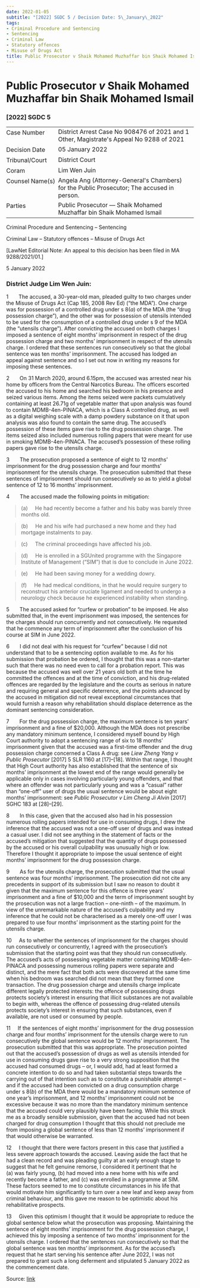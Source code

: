 ```yaml
---
date: 2022-01-05
subtitle: "[2022] SGDC 5 / Decision Date: 5\_January\_2022"
tags:
- Criminal Procedure and Sentencing
- Sentencing
- Criminal Law
- Statutory offences
- Misuse of Drugs Act
title: Public Prosecutor v Shaik Mohamed Muzhaffar bin Shaik Mohamed Ismail
---
```

# Public Prosecutor _v_ Shaik Mohamed Muzhaffar bin Shaik Mohamed Ismail  

### \[2022\] SGDC 5

<table id="info-table"><tbody><tr class="info-row"><td class="txt-label" style="padding: 4px 0px; white-space: nowrap" valign="top">Case Number</td><td class="txt-body">District Arrest Case No 908476 of 2021 and 1 Other, Magistrate's Appeal No 9288 of 2021</td></tr><tr class="info-row"><td class="txt-label" style="padding: 4px 0px; white-space: nowrap" valign="top">Decision Date</td><td class="txt-body">05 January 2022</td></tr><tr class="info-row"><td class="txt-label" style="padding: 4px 0px; white-space: nowrap" valign="top">Tribunal/Court</td><td class="txt-body">District Court</td></tr><tr class="info-row"><td class="txt-label" style="padding: 4px 0px; white-space: nowrap" valign="top">Coram</td><td class="txt-body">Lim Wen Juin</td></tr><tr class="info-row"><td class="txt-label" style="padding: 4px 0px; white-space: nowrap" valign="top">Counsel Name(s)</td><td class="txt-body">Angela Ang (Attorney-General's Chambers) for the Public Prosecutor; The accused in person.</td></tr><tr class="info-row"><td class="txt-label" style="padding: 4px 0px; white-space: nowrap" valign="top">Parties</td><td class="txt-body">Public Prosecutor — Shaik Mohamed Muzhaffar bin Shaik Mohamed Ismail</td></tr></tbody></table>

Criminal Procedure and Sentencing – Sentencing

Criminal Law – Statutory offences – Misuse of Drugs Act

\[LawNet Editorial Note: An appeal to this decision has been filed in MA 9288/2021/01.\]

5 January 2022

### District Judge Lim Wen Juin:

1       The accused, a 30-year-old man, pleaded guilty to two charges under the Misuse of Drugs Act (Cap 185, 2008 Rev Ed) (“the MDA”). One charge was for possession of a controlled drug under s 8(_a_) of the MDA (the “drug possession charge”), and the other was for possession of utensils intended to be used for the consumption of a controlled drug under s 9 of the MDA (the “utensils charge”). After convicting the accused on both charges I imposed a sentence of eight months’ imprisonment in respect of the drug possession charge and two months’ imprisonment in respect of the utensils charge. I ordered that these sentences run consecutively so that the global sentence was ten months’ imprisonment. The accused has lodged an appeal against sentence and so I set out now in writing my reasons for imposing these sentences.

2       On 31 March 2020, around 6.15pm, the accused was arrested near his home by officers from the Central Narcotics Bureau. The officers escorted the accused to his home and searched his bedroom in his presence and seized various items. Among the items seized were packets cumulatively containing at least 26.71g of vegetable matter that upon analysis was found to contain MDMB-4en-PINACA, which is a Class A controlled drug, as well as a digital weighing scale with a damp powdery substance on it that upon analysis was also found to contain the same drug. The accused’s possession of these items gave rise to the drug possession charge. The items seized also included numerous rolling papers that were meant for use in smoking MDMB-4en-PINACA. The accused’s possession of these rolling papers gave rise to the utensils charge.

3       The prosecution proposed a sentence of eight to 12 months’ imprisonment for the drug possession charge and four months’ imprisonment for the utensils charge. The prosecution submitted that these sentences of imprisonment should run consecutively so as to yield a global sentence of 12 to 16 months’ imprisonment.

4       The accused made the following points in mitigation:

> (a)     He had recently become a father and his baby was barely three months old.

> (b)     He and his wife had purchased a new home and they had mortgage instalments to pay.

> (c)     The criminal proceedings have affected his job.

> (d)     He is enrolled in a SGUnited programme with the Singapore Institute of Management (“SIM”) that is due to conclude in June 2022.

> (e)     He had been saving money for a wedding dowry.

> (f)     He had medical conditions, in that he would require surgery to reconstruct his anterior cruciate ligament and needed to undergo a neurology check because he experienced instability when standing.

5       The accused asked for “curfew or probation” to be imposed. He also submitted that, in the event imprisonment was imposed, the sentences for the charges should run concurrently and not consecutively. He requested that he commence any term of imprisonment after the conclusion of his course at SIM in June 2022.

6       I did not deal with his request for “curfew” because I did not understand that to be a sentencing option available to me. As for his submission that probation be ordered, I thought that this was a non-starter such that there was no need even to call for a probation report. This was because the accused was well over 21 years old both at the time he committed the offences and at the time of conviction, and his drug-related offences are regarded by the legislature and the courts as serious in nature and requiring general and specific deterrence, and the points advanced by the accused in mitigation did not reveal exceptional circumstances that would furnish a reason why rehabilitation should displace deterrence as the dominant sentencing consideration.

7       For the drug possession charge, the maximum sentence is ten years’ imprisonment and a fine of $20,000. Although the MDA does not prescribe any mandatory minimum sentence, I considered myself bound by High Court authority to adopt a sentencing range of six to 18 months’ imprisonment given that the accused was a first-time offender and the drug possession charge concerned a Class A drug: see _Liew Zheng Yang v Public Prosecutor_ <span class="citation">\[2017\] 5 SLR 1160</span> at \[17\]–\[18\]. Within that range, I thought that High Court authority has also established that the sentence of six months’ imprisonment at the lowest end of the range would generally be applicable only in cases involving particularly young offenders, and that where an offender was not particularly young and was a “casual” rather than “one-off” user of drugs the usual sentence would be about eight months’ imprisonment: see _Public Prosecutor v Lim Cheng Ji Alvin_ <span class="citation">\[2017\] SGHC 183</span> at \[28\]–\[29\].

8       In this case, given that the accused also had in his possession numerous rolling papers intended for use in consuming drugs, I drew the inference that the accused was not a one-off user of drugs and was instead a casual user. I did not see anything in the statement of facts or the accused’s mitigation that suggested that the quantity of drugs possessed by the accused or his overall culpability was unusually high or low. Therefore I thought it appropriate to impose the usual sentence of eight months’ imprisonment for the drug possession charge.

9       As for the utensils charge, the prosecution submitted that the usual sentence was four months’ imprisonment. The prosecution did not cite any precedents in support of its submission but I saw no reason to doubt it given that the maximum sentence for this offence is three years’ imprisonment and a fine of $10,000 and the term of imprisonment sought by the prosecution was not a large fraction – one-ninth – of the maximum. In view of the unremarkable nature of the accused’s culpability and my inference that he could not be characterised as a merely one-off user I was prepared to use four months’ imprisonment as the starting point for the utensils charge.

10     As to whether the sentences of imprisonment for the charges should run consecutively or concurrently, I agreed with the prosecution’s submission that the starting point was that they should run consecutively. The accused’s acts of possessing vegetable matter containing MDMB-4en-PINACA and possessing numerous rolling papers were separate and distinct, and the mere fact that both acts were discovered at the same time when his bedroom was searched did not mean that they formed one transaction. The drug possession charge and utensils charge implicate different legally protected interests: the offence of possessing drugs protects society’s interest in ensuring that illicit substances are not available to begin with, whereas the offence of possessing drug-related utensils protects society’s interest in ensuring that such substances, even if available, are not used or consumed by people.

11     If the sentences of eight months’ imprisonment for the drug possession charge and four months’ imprisonment for the utensils charge were to run consecutively the global sentence would be 12 months’ imprisonment. The prosecution submitted that this was appropriate. The prosecution pointed out that the accused’s possession of drugs as well as utensils intended for use in consuming drugs gave rise to a very strong supposition that the accused had consumed drugs – or, I would add, had at least formed a concrete intention to do so and had taken substantial steps towards the carrying out of that intention such as to constitute a punishable attempt – and if the accused had been convicted on a drug consumption charge under s 8(_b_) of the MDA there would be a mandatory minimum sentence of one year’s imprisonment, and 12 months’ imprisonment could not be excessive because it was no more than the mandatory minimum sentence that the accused could very plausibly have been facing. While this struck me as a broadly sensible submission, given that the accused had not been charged for drug consumption I thought that this should not preclude me from imposing a global sentence of less than 12 months’ imprisonment if that would otherwise be warranted.

12     I thought that there were factors present in this case that justified a less severe approach towards the accused. Leaving aside the fact that he had a clean record and was pleading guilty at an early enough stage to suggest that he felt genuine remorse, I considered it pertinent that he (a) was fairly young, (b) had moved into a new home with his wife and recently become a father, and (c) was enrolled in a programme at SIM. These factors seemed to me to constitute circumstances in his life that would motivate him significantly to turn over a new leaf and keep away from criminal behaviour, and this gave me reason to be optimistic about his rehabilitative prospects.

13     Given this optimism I thought that it would be appropriate to reduce the global sentence below what the prosecution was proposing. Maintaining the sentence of eight months’ imprisonment for the drug possession charge, I achieved this by imposing a sentence of two months’ imprisonment for the utensils charge. I ordered that the sentences run consecutively so that the global sentence was ten months’ imprisonment. As for the accused’s request that he start serving his sentence after June 2022, I was not prepared to grant such a long deferment and stipulated 5 January 2022 as the commencement date.


Source: [link](https://www.lawnet.sg:443/lawnet/web/lawnet/free-resources?p_p_id=freeresources_WAR_lawnet3baseportlet&p_p_lifecycle=1&p_p_state=normal&p_p_mode=view&_freeresources_WAR_lawnet3baseportlet_action=openContentPage&_freeresources_WAR_lawnet3baseportlet_docId=%2FJudgment%2F27024-SSP.xml)